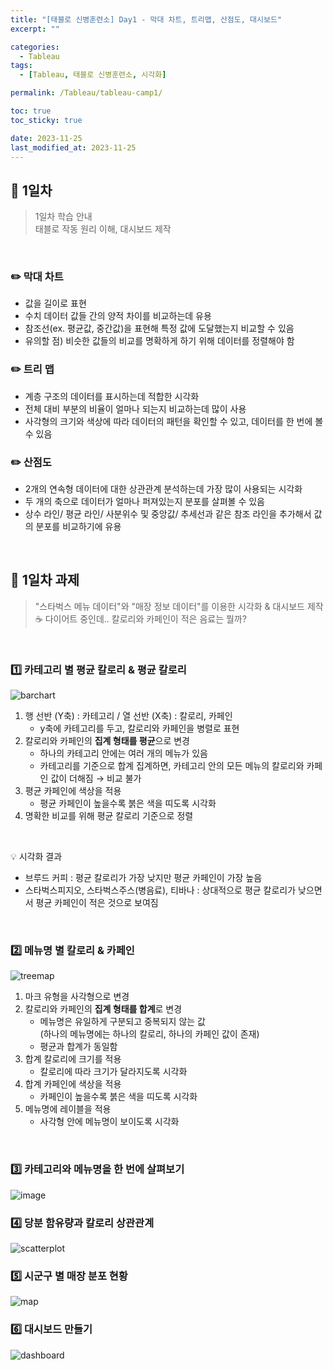 ```yaml
---
title: "[태블로 신병훈련소] Day1 - 막대 차트, 트리맵, 산점도, 대시보드"
excerpt: ""

categories:
  - Tableau
tags:
  - [Tableau, 태블로 신병훈련소, 시각화]

permalink: /Tableau/tableau-camp1/

toc: true
toc_sticky: true

date: 2023-11-25
last_modified_at: 2023-11-25
---
```

## 🏁 1일차
> 1일차 학습 안내\
> 태블로 작동 원리 이해, 대시보드 제작

<br>

### ✏️ 막대 차트
- 값을 길이로 표현
- 수치 데이터 값들 간의 양적 차이를 비교하는데 유용
- 참조선(ex. 평균값, 중간값)을 표현해 특정 값에 도달했는지 비교할 수 있음
- 유의할 점) 비슷한 값들의 비교를 명확하게 하기 위해 데이터를 정렬해야 함

### ✏️ 트리 맵
- 계층 구조의 데이터를 표시하는데 적합한 시각화
- 전체 대비 부분의 비율이 얼마나 되는지 비교하는데 많이 사용
- 사각형의 크기와 색상에 따라 데이터의 패턴을 확인할 수 있고, 데이터를 한 번에 볼 수 있음

### ✏️ 산점도
- 2개의 연속형 데이터에 대한 상관관계 분석하는데 가장 많이 사용되는 시각화
- 두 개의 축으로 데이터가 얼마나 퍼져있는지 분포를 살펴볼 수 있음
- 상수 라인/ 평균 라인/ 사분위수 및 중앙값/ 추세선과 같은 참조 라인을 추가해서 값의 분포를 비교하기에 유용

<br>

## 🏁 1일차 과제
> "스타벅스 메뉴 데이터"와 "매장 정보 데이터"를 이용한 시각화 & 대시보드 제작\
> ☕ 다이어트 중인데.. 칼로리와 카페인이 적은 음료는 뭘까?

<br>

### 1️⃣ 카테고리 별 평균 칼로리 & 평균 칼로리
![barchart](https://eseullee.github.io/assets/images/posts_img/tableau_bootcamp/day1/20230203_tableau_bootcamp_17_1_1.png)

1. 행 선반 (Y축) : 카테고리 / 열 선반 (X축) : 칼로리, 카페인
    - y축에 카테고리를 두고, 칼로리와 카페인을 병렬로 표현
2. 칼로리와 카페인의 **집계 형태를 평균**으로 변경
    - 하나의 카테고리 안에는 여러 개의 메뉴가 있음
    - 카테고리를 기준으로 합계 집계하면, 카테고리 안의 모든 메뉴의 칼로리와 카페인 값이 더해짐 → 비교 불가
3. 평균 카페인에 색상을 적용
    - 평균 카페인이 높을수록 붉은 색을 띠도록 시각화
4. 명확한 비교를 위해 평균 칼로리 기준으로 정렬

<br>

💡 시각화 결과
- 브루드 커피 : 평균 칼로리가 가장 낮지만 평균 카페인이 가장 높음
- 스타벅스피지오, 스타벅스주스(병음료), 티바나 : 상대적으로 평균 칼로리가 낮으면서 평균 카페인이 적은 것으로 보여짐

<br>

### 2️⃣ 메뉴명 별 칼로리 & 카페인
![treemap](https://eseullee.github.io/assets/images/posts_img/tableau_bootcamp/day1/20230203_tableau_bootcamp_17_1_2.png)

1. 마크 유형을 사각형으로 변경
2. 칼로리와 카페인의 **집계 형태를 합계**로 변경
    - 메뉴명은 유일하게 구분되고 중복되지 않는 값\
    (하나의 메뉴명에는 하나의 칼로리, 하나의 카페인 값이 존재)
    - 평균과 합계가 동일함
3. 합계 칼로리에 크기를 적용
    - 칼로리에 따라 크기가 달라지도록 시각화
5. 합계 카페인에 색상을 적용
    - 카페인이 높을수록 붉은 색을 띠도록 시각화
7. 메뉴명에 레이블을 적용
    - 사각형 안에 메뉴명이 보이도록 시각화

<br>

### 3️⃣ 카테고리와 메뉴명을 한 번에 살펴보기
![image](https://github.com/wonness/wonness.github.io/assets/141399098/9db8f998-d594-4c30-b22f-dd9db1665385)


### 4️⃣ 당분 함유량과 칼로리 상관관계
![scatterplot](https://eseullee.github.io/assets/images/posts_img/tableau_bootcamp/day1/20230203_tableau_bootcamp_17_1_5.png)

### 5️⃣ 시군구 별 매장 분포 현황
![map](https://eseullee.github.io/assets/images/posts_img/tableau_bootcamp/day1/20230203_tableau_bootcamp_17_1_6.png)

### 6️⃣ 대시보드 만들기
![dashboard](https://eseullee.github.io/assets/images/posts_img/tableau_bootcamp/day1/20230203_tableau_bootcamp_17_1_7.png)

